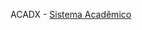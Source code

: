 ACADX - [Sistema Acadêmico](https://github.com/CarlosWGama/LP1-20251-3/blob/main/1PERIODOA.md#4---sistema-acad%C3%AAmico-esgotado)